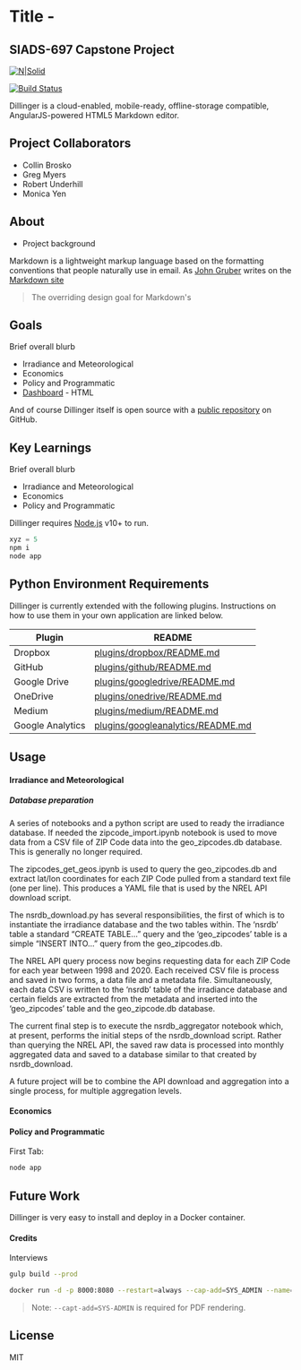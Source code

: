 ﻿# Title - 
## SIADS-697 Capstone Project

[![N|Solid](https://cldup.com/dTxpPi9lDf.thumb.png)](https://nodesource.com/products/nsolid)

[![Build Status](https://travis-ci.org/joemccann/dillinger.svg?branch=master)](https://travis-ci.org/joemccann/dillinger)

Dillinger is a cloud-enabled, mobile-ready, offline-storage compatible,
AngularJS-powered HTML5 Markdown editor.


## Project Collaborators
- Collin Brosko
- Greg Myers
- Robert Underhill
- Monica Yen


## About

- Project background


Markdown is a lightweight markup language based on the formatting conventions
that people naturally use in email.
As [John Gruber] writes on the [Markdown site][df1]

> The overriding design goal for Markdown's


## Goals

Brief overall blurb

- Irradiance and Meteorological
- Economics
- Policy and Programmatic
- [Dashboard](https://pv-solar-697.herokuapp.com/) - HTML

And of course Dillinger itself is open source with a [public repository][dill]
 on GitHub.

## Key Learnings

Brief overall blurb

- Irradiance and Meteorological
- Economics
- Policy and Programmatic

Dillinger requires [Node.js](https://nodejs.org/) v10+ to run.


```python
xyz = 5
npm i
node app
```



## Python Environment Requirements

Dillinger is currently extended with the following plugins.
Instructions on how to use them in your own application are linked below.

| Plugin | README |
| ------ | ------ |
| Dropbox | [plugins/dropbox/README.md][PlDb] |
| GitHub | [plugins/github/README.md][PlGh] |
| Google Drive | [plugins/googledrive/README.md][PlGd] |
| OneDrive | [plugins/onedrive/README.md][PlOd] |
| Medium | [plugins/medium/README.md][PlMe] |
| Google Analytics | [plugins/googleanalytics/README.md][PlGa] |

## Usage

#### Irradiance and Meteorological  
##### Database preparation  
A series of notebooks and a python script are used to ready the irradiance database. If needed the zipcode_import.ipynb notebook is used to move data from a CSV file of ZIP Code data into the geo_zipcodes.db database. This is generally no longer required.  

The zipcodes_get_geos.ipynb is used to query the geo_zipcodes.db and extract lat/lon coordinates for each ZIP Code pulled from a standard text file (one per line). This produces a YAML file that is used by the NREL API download script.  

The nsrdb_download.py has several responsibilities, the first of which is to instantiate the irradiance database and the two tables within. The ‘nsrdb’ table a standard “CREATE TABLE…” query and the ‘geo_zipcodes’ table is a simple “INSERT INTO…” query from the geo_zipcodes.db.  

The NREL API query process now begins requesting data for each ZIP Code for each year between 1998 and 2020. Each received CSV file is process and saved in two forms, a data file and a metadata file. Simultaneously, each data CSV is written to the ‘nsrdb’ table of the irradiance database and certain fields are extracted from the metadata and inserted into the ‘geo_zipcodes’ table and the geo_zipcode.db database.  

The current final step is to execute the nsrdb_aggregator notebook which, at present, performs the initial steps of the nsrdb_download script. Rather than querying the NREL API, the saved raw data is processed into monthly aggregated data and saved to a database similar to that created by nsrdb_download.  

A future project will be to combine the API download and aggregation into a single process, for multiple aggregation levels.  

#### Economics
#### Policy and Programmatic

First Tab:

```sh
node app
```

## Future Work

Dillinger is very easy to install and deploy in a Docker container.


#### Credits

Interviews

```sh
gulp build --prod
```





```sh
docker run -d -p 8000:8080 --restart=always --cap-add=SYS_ADMIN --name=dillinger <youruser>/dillinger:${package.json.version}
```

> Note: `--capt-add=SYS-ADMIN` is required for PDF rendering.

## License

MIT



   [dill]: <https://github.com/joemccann/dillinger>
   [git-repo-url]: <https://github.com/joemccann/dillinger.git>
   [john gruber]: <http://daringfireball.net>
   [df1]: <http://daringfireball.net/projects/markdown/>
   [markdown-it]: <https://github.com/markdown-it/markdown-it>
   [Ace Editor]: <http://ace.ajax.org>
   [node.js]: <http://nodejs.org>
   [Twitter Bootstrap]: <http://twitter.github.com/bootstrap/>
   [jQuery]: <http://jquery.com>
   [@tjholowaychuk]: <http://twitter.com/tjholowaychuk>
   [express]: <http://expressjs.com>
   [AngularJS]: <http://angularjs.org>
   [Gulp]: <http://gulpjs.com>

   [PlDb]: <https://github.com/joemccann/dillinger/tree/master/plugins/dropbox/README.md>
   [PlGh]: <https://github.com/joemccann/dillinger/tree/master/plugins/github/README.md>
   [PlGd]: <https://github.com/joemccann/dillinger/tree/master/plugins/googledrive/README.md>
   [PlOd]: <https://github.com/joemccann/dillinger/tree/master/plugins/onedrive/README.md>
   [PlMe]: <https://github.com/joemccann/dillinger/tree/master/plugins/medium/README.md>
   [PlGa]: <https://github.com/RahulHP/dillinger/blob/master/plugins/googleanalytics/README.md>
